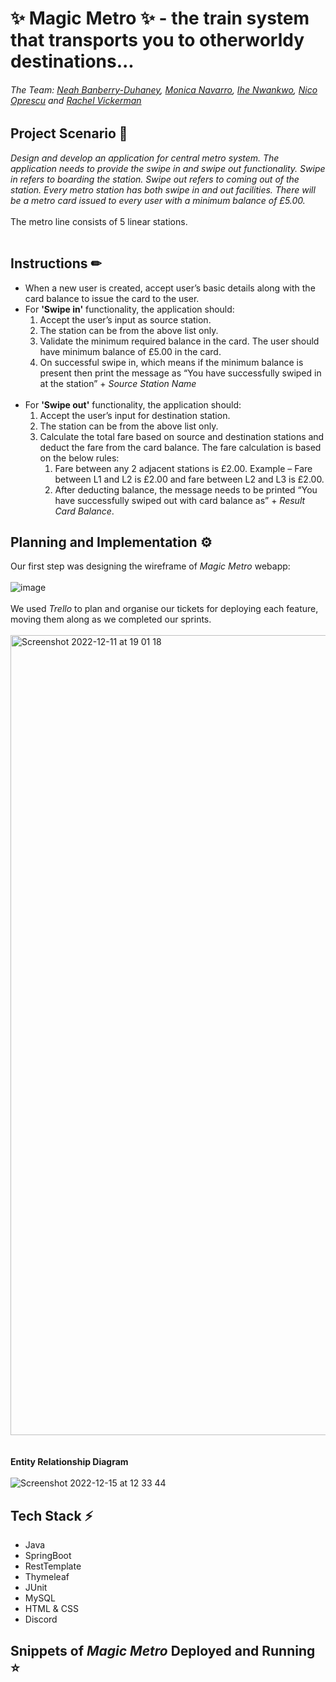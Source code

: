 # ✨ Magic Metro ✨ - the train system that transports you to otherworldy destinations... 

###### The Team: [Neah Banberry-Duhaney](https://github.com/Neahdemi), [Monica Navarro](https://github.com/monenavarro), [Ihe Nwankwo](https://github.com/ihenwk), [Nico Oprescu](https://github.com/technikkolour) and [Rachel Vickerman](https://github.com/rav-here) 

## Project Scenario 📖
*Design and develop an application for central metro system. The application needs to provide the swipe in and swipe out functionality.
Swipe in refers to boarding the station. Swipe out refers to coming out of the station. Every metro station has both swipe in and out facilities. There will be a metro card issued to every user with a minimum balance of £5.00.*
<br />
<br />
The metro line consists of 5 linear stations. <br />
<br />
## Instructions ✏ <br />
- When a new user is created, accept user’s basic details along with the card balance to issue the card to the user.
- For **'Swipe in'** functionality, the application should:
    1. Accept the user’s input as source station.
    2. The station can be from the above list only. 
    3. Validate the minimum required balance in the card. The user should have minimum balance of £5.00 in the card. 
    4. On successful swipe in, which means if the minimum balance is present then print the message as “You have successfully swiped in at the station” +          *Source Station Name*  <br />
    <br />
- For **'Swipe out'** functionality, the application should:
    1. Accept the user’s input for destination station.
    2. The station can be from the above list only. 
    3. Calculate the total fare based on source and destination stations and deduct the fare from the card balance. The fare calculation is based on the          below rules:
          1. Fare between any 2 adjacent stations is £2.00. Example – Fare between L1 and L2 is £2.00 and fare between L2 and L3 is £2.00.
          2. After deducting balance, the message needs to be printed “You have successfully swiped out with card balance as” + *Result Card Balance*.

## Planning and Implementation ⚙️ <br />
Our first step was designing the wireframe of *Magic Metro* webapp: <br />
<br />
![image](https://user-images.githubusercontent.com/99498365/206923720-53b3c63a-f256-4caa-8526-7152440f7115.png)<br />
<br />
We used *Trello* to plan and organise our tickets for deploying each feature, moving them along as we completed our sprints.
<br />
<br /><img width="1280" alt="Screenshot 2022-12-11 at 19 01 18" src="https://user-images.githubusercontent.com/99498365/206923424-3649bca1-72ec-4c33-a580-80cce0a51a03.png">
<br />
<br />
<br />
**Entity Relationship Diagram**
<br />
<br />
![Screenshot 2022-12-15 at 12 33 44](https://user-images.githubusercontent.com/99498365/207860492-22dd9f45-3fc6-48fd-8334-8ae0882d9926.png)

## Tech Stack ⚡
* Java
* SpringBoot
* RestTemplate
* Thymeleaf
* JUnit
* MySQL
* HTML & CSS
* Discord

## Snippets of *Magic Metro* Deployed and Running ⭐

